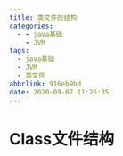 ```yaml
---
title: 类文件的结构
categories:
  - - java基础
    - JVM
tags:
  - java基础
  - JVM
  - 类文件
abbrlink: 916eb9bd
date: 2020-09-07 11:26:35
---
```


# Class文件结构

